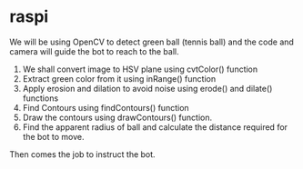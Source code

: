raspi
=====

We will be using OpenCV to detect green ball (tennis ball) and the code and camera will guide the bot to reach to the ball.

1. We shall convert image to HSV plane using cvtColor() function
2. Extract green color from it using inRange() function
3. Apply erosion and dilation to avoid noise using erode() and dilate() functions
4. Find Contours using findContours() function
5. Draw the contours using drawContours() function.
6. Find the apparent radius of ball and calculate the distance required for the bot to move.

Then comes the job to instruct the bot.



